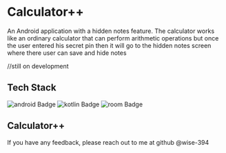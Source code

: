 
# Calculator++

An Android application with a hidden notes feature. The calculator works like an ordinary calculator that can perform arithmetic operations but once the user entered his secret pin then it will go to the hidden notes screen where there user can save and hide notes

//still on development 


## Tech Stack

![android Badge](https://img.shields.io/badge/AndroidStudio-Green)
![kotlin Badge](https://img.shields.io/badge/Kotlin-purple)
![room Badge](https://img.shields.io/badge/Sqlite-Room-blue)


## Calculator++

If you have any feedback, please reach out to me at github @wise-394

